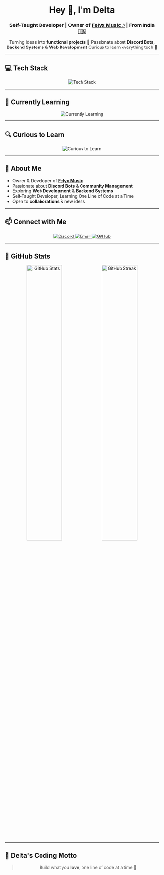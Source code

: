 <h1 align="center">Hey 👋, I'm Delta</h1>
<h3 align="center">Self-Taught Developer | Owner of <a href="https://felyxmusic.vercel.app" target="_blank">Felyx Music 🎶</a> | From India 🇮🇳</h3>

<p align="center">
Turning ideas into <strong>functional projects</strong> 🚀  
Passionate about <strong>Discord Bots</strong>, <strong>Backend Systems</strong> & <strong>Web Development</strong>  
Curious to learn everything tech 📄
</p>

<hr/>

<h2>💻 Tech Stack</h2>
<div align="center">
<img src="https://skillicons.dev/icons?i=js,ts,nodejs,react,nextjs,mongodb,mysql,prisma" alt="Tech Stack"/>
</div>

<hr/>

<h2>🌱 Currently Learning</h2>
<div align="center">
<img src="https://skillicons.dev/icons?i=typescript,react,nextjs" alt="Currently Learning"/>
</div>

<hr/>

<h2>🔍 Curious to Learn</h2>
<div align="center">
<img src="https://skillicons.dev/icons?i=python,c,go,rust,java" alt="Curious to Learn"/>
</div>

<hr/>

<h2>🎯 About Me</h2>
<ul>
<li>Owner & Developer of <a href="https://felyxmusic.vercel.app" target="_blank"><strong>Felyx Music</strong></a></li>
<li>Passionate about <strong>Discord Bots</strong> & <strong>Community Management</strong></li>
<li>Exploring <strong>Web Development</strong> & <strong>Backend Systems</strong></li>
<li>Self-Taught Developer, Learning One Line of Code at a Time</li>
<li>Open to <strong>collaborations</strong> & new ideas</li>
</ul>

<hr/>

<h2>📫 Connect with Me</h2>
<div align="center">
<a href="https://discord.com/users/1072062695093846057">
<img src="https://img.shields.io/badge/Discord-2d77dc?style=for-the-badge&logo=discord&logoColor=white" alt="Discord"/>
</a>
<a href="mailto:work.notdelta@gmail.com">
<img src="https://img.shields.io/badge/Email-2d77dc?style=for-the-badge&logo=gmail&logoColor=white" alt="Email"/>
</a>
<a href="https://github.com/notdeltaxd">
<img src="https://img.shields.io/badge/GitHub-000000?style=for-the-badge&logo=github&logoColor=white" alt="GitHub"/>
</a>
</div>

<hr/>

<h2>📄 GitHub Stats</h2>
<div align="center">
<img src="https://github-readme-stats.vercel.app/api?username=notdeltaxd&show_icons=true&theme=transparent&hide_border=true&count_private=true" width="48%" alt="GitHub Stats"/>
<img src="https://github-readme-streak-stats-phi-opal.vercel.app/?user=notdeltaxd&background=0d1117&currStreakNum=ffffff&sideNums=ffffff&currStreakLabel=ffffff&sideLabels=ffffff&dates=ffffff&fire=2d77dc&ring=2d77dc&locale=en&type=svg&hide_border=true" width="48%" alt="GitHub Streak"/>
</div>

<hr/>

<h2>🧠 Delta's Coding Motto</h2>
<blockquote align="center">
Build what you <strong>love</strong>, one line of code at a time 📄
</blockquote>
